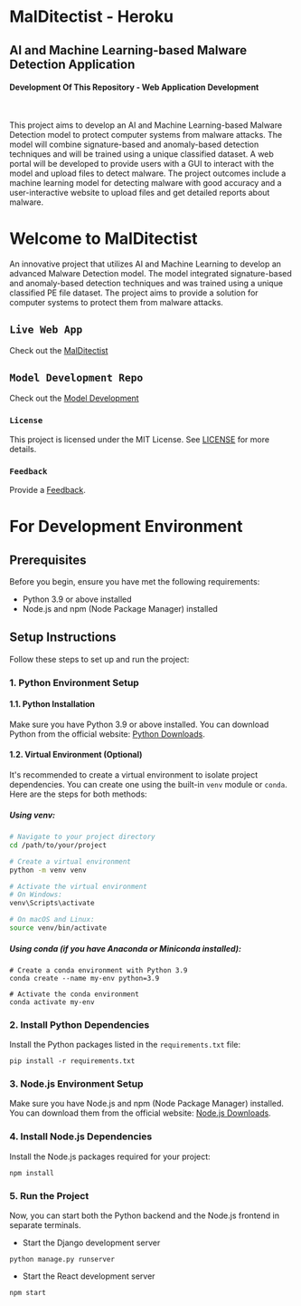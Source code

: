 # MalDitectist - Heroku
## AI and Machine Learning-based Malware  Detection Application
#### Development Of This Repository - Web Application Development
<br>
<p>This project aims to develop an AI and Machine Learning-based Malware Detection model to protect computer systems from malware attacks. The model will combine signature-based and anomaly-based detection techniques and will be trained using a unique classified dataset. A web portal will be developed to provide users with a GUI to interact with the model and upload files to detect malware. The project outcomes include a machine learning model for detecting malware with good accuracy and a user-interactive website to upload files and get detailed reports about malware.</p>


# Welcome to MalDitectist

<p>An innovative project that utilizes AI and Machine Learning to develop an advanced Malware Detection model. The model integrated signature-based and anomaly-based detection techniques and was trained using a unique classified PE file dataset. The project aims to provide a solution for computer systems to protect them from malware attacks.</p>

## `Live Web App`
Check out the [MalDitectist](https://www.malditectist.com/)

## `Model Development Repo`
Check out the [Model Development](https://github.com/nimna29/MalDitectist)

### `License`
This project is licensed under the MIT License. See [LICENSE](https://github.com/nimna29/malditectist-webapp-heroku/blob/main/LICENSE) for more details.

### `Feedback`
Provide a [Feedback](https://forms.gle/KopaHvcjFH5cYV988).

# For Development Environment
## Prerequisites

Before you begin, ensure you have met the following requirements:

- Python 3.9 or above installed
- Node.js and npm (Node Package Manager) installed

## Setup Instructions

Follow these steps to set up and run the project:

### 1. Python Environment Setup

#### 1.1. Python Installation

Make sure you have Python 3.9 or above installed. You can download Python from the official website: [Python Downloads](https://www.python.org/downloads/).

#### 1.2. Virtual Environment (Optional)

It's recommended to create a virtual environment to isolate project dependencies. You can create one using the built-in `venv` module or `conda`. Here are the steps for both methods:

##### Using venv:

```bash
# Navigate to your project directory
cd /path/to/your/project

# Create a virtual environment
python -m venv venv

# Activate the virtual environment
# On Windows:
venv\Scripts\activate

# On macOS and Linux:
source venv/bin/activate
```
##### Using conda (if you have Anaconda or Miniconda installed):

```
# Create a conda environment with Python 3.9
conda create --name my-env python=3.9

# Activate the conda environment
conda activate my-env
```

### 2. Install Python Dependencies
Install the Python packages listed in the `requirements.txt` file:
```
pip install -r requirements.txt
```

### 3. Node.js Environment Setup
Make sure you have Node.js and npm (Node Package Manager) installed. You can download them from the official website: [Node.js Downloads](https://nodejs.org/en/download).

### 4. Install Node.js Dependencies
Install the Node.js packages required for your project:
```
npm install
```

### 5. Run the Project
Now, you can start both the Python backend and the Node.js frontend in separate terminals.
- Start the Django development server
```
python manage.py runserver
```

- Start the React development server
```
npm start
```